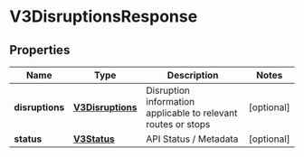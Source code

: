 
# V3DisruptionsResponse

## Properties
Name | Type | Description | Notes
------------ | ------------- | ------------- | -------------
**disruptions** | [**V3Disruptions**](V3Disruptions.md) | Disruption information applicable to relevant routes or stops |  [optional]
**status** | [**V3Status**](V3Status.md) | API Status / Metadata |  [optional]



